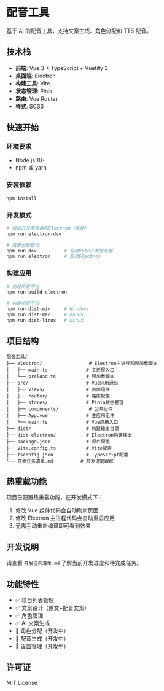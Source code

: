 # 配音工具

基于 AI 的配音工具，支持文案生成、角色分配和 TTS 配音。

## 技术栈

- **前端**: Vue 3 + TypeScript + Vuetify 3
- **桌面端**: Electron
- **构建工具**: Vite
- **状态管理**: Pinia
- **路由**: Vue Router
- **样式**: SCSS

## 快速开始

### 环境要求

- Node.js 18+
- npm 或 yarn

### 安装依赖

```bash
npm install
```

### 开发模式

```bash
# 启动开发服务器和Electron（推荐）
npm run electron-dev

# 或者分别启动
npm run dev          # 启动Vite开发服务器
npm run electron     # 启动Electron
```

### 构建应用

```bash
# 构建所有平台
npm run build-electron

# 构建特定平台
npm run dist-win     # Windows
npm run dist-mac     # macOS
npm run dist-linux   # Linux
```

## 项目结构

```
配音工具/
├── electron/                 # Electron主进程和预加载脚本
│   ├── main.ts              # 主进程入口
│   └── preload.ts           # 预加载脚本
├── src/                     # Vue应用源码
│   ├── views/               # 页面组件
│   ├── router/              # 路由配置
│   ├── stores/              # Pinia状态管理
│   ├── components/           # 公共组件
│   ├── App.vue              # 主应用组件
│   └── main.ts              # Vue应用入口
├── dist/                    # 构建输出目录
├── dist-electron/           # Electron构建输出
├── package.json             # 项目配置
├── vite.config.ts           # Vite配置
├── tsconfig.json            # TypeScript配置
└── 开发任务清单.md          # 开发进度跟踪
```

## 热重载功能

项目已配置热重载功能，在开发模式下：

1. 修改 Vue 组件代码会自动刷新页面
2. 修改 Electron 主进程代码会自动重启应用
3. 无需手动重新编译即可看到效果

## 开发说明

请查看 `开发任务清单.md` 了解当前开发进度和待完成任务。

## 功能特性

- ✅ 项目列表管理
- ✅ 文案设计（原文+配音文案）
- ✅ 角色管理
- ✅ AI 文案生成
- 🔄 角色分配（开发中）
- 🔄 配音生成（开发中）
- 🔄 设置管理（开发中）

## 许可证

MIT License
